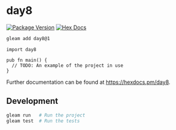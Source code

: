 # day8

[![Package Version](https://img.shields.io/hexpm/v/day8)](https://hex.pm/packages/day8)
[![Hex Docs](https://img.shields.io/badge/hex-docs-ffaff3)](https://hexdocs.pm/day8/)

```sh
gleam add day8@1
```
```gleam
import day8

pub fn main() {
  // TODO: An example of the project in use
}
```

Further documentation can be found at <https://hexdocs.pm/day8>.

## Development

```sh
gleam run   # Run the project
gleam test  # Run the tests
```

